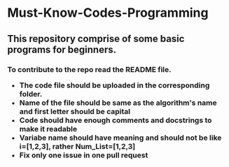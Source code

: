 # Must-Know-Codes-Programming

<h2>This repository comprise of some basic programs for beginners.

<h3> To contribute to the repo read the README file.

* The code file should be uploaded in the corresponding folder.
* Name of the file should be same as the algorithm's name and first letter should be capital
* Code should have enough comments and docstrings to make it readable
* Variabe name should have meaning and should not be like i=[1,2,3], rather Num_List=[1,2,3]
* Fix only one issue in one pull request
